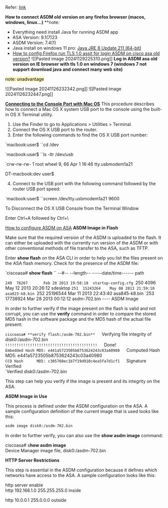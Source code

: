 Refer: [link](https://www.cisco.com/c/en/us/td/docs/security/asdm/7_4/release/notes/rn74.html#id_25469)

**How to connect ASDM old version on any firefox browser (macos, windows, linux...)**
**note: 
- Everything need install Java  for running ASDM app
- ASA Version: 9.1(7)23
- ASDM Version: 7.4(1)
- Java install on windows 11 pro: [Java JRE 8 Update 211 (64-bit)](https://www.filehorse.com/download-java-runtime-64/39997/download/)
- [How to config Firefox run TLS 1.0 assit for login ASDM on cisco asa old version?](https://support.mozilla.org/vi/questions/1101896)
![[Pasted image 20241129225310.png]]
**Log in ASDM asa old version on IE browser with tls 1.0 on windows 7 (windows 7 not support download java and connect many web site)**

<mark style="background: #FFF3A3A6;">
note: unadvantage</mark>

![[Pasted image 20241126232342.png]]
![[Pasted image 20241126232447.png]]


**[Connecting to the Console Port with Mac OS](https://www.cisco.com/c/en/us/td/docs/routers/connectedgrid/cgr1000/hardware/cgr1120/installation/app-console.pdf)**
This procedure describes how to connect a Mac OS X system USB port to the console using the built-in OS X Terminal
utility.
1. Use the Finder to go to Applications > Utilities > Terminal.
2. Connect the OS X USB port to the router.
3. Enter the following commands to find the OS X USB port number:

`macbook:user$ ``cd /dev

`macbook:user$ ``ls -ltr /dev/*usb*

`crw-rw-rw- 1 root wheel 9, 66 Apr 1 16:46 tty.usbmodem1a21

DT-macbook:dev user$

4. Connect to the USB port with the following command followed by the router USB port speed:

`macbook:user$ ``screen /dev/tty.usbmodem1a21 9600

To Disconnect the OS X USB Console from the Terminal Window

Enter Ctrl+A followed by Ctrl+\

[How to configure ASDM on ASA](https://www.cisco.com/c/en/us/support/docs/security/adaptive-security-device-manager/116403-configure-asdm-00.html)
 **ASDM Image in Flash**

Make sure that the required version of the ASDM is uploaded to the flash. It can either be uploaded with the currently run version of the ASDM or with other conventional methods of file transfer to the ASA, such as TFTP.

Enter **show flash** on the ASA CLI in order to help you list the files present on the ASA flash memory. Check for the presence of the ASDM file:

`ciscoasa# **show flash**
`` --#--  --length--  -----date/time------  path

 `249  76267       Feb 28 2013 19:58:18  startup-config.cfg
 `250  4096        May 12 2013 20:26:12  sdesktop
 `251  15243264    May 08 2013 21:59:10  asa823-k8.bin
 `252  25196544    Mar 11 2013 22:43:40  asa845-k8.bin
 `253  17738924    Mar 28 2013 00:12:12  asdm-702.bin    ---- ASDM Image

In order to further verify if the image present on the flash is valid and not corrupt, you can use the **verify** command in order to compare the stored MD5 hash in the software package and the MD5 hash of the actual file present:

`ciscoasa# **verify flash:/asdm-702.bin**  
`Verifying file integrity of disk0:/asdm-702.bin  
`!!!!!!!!!!!!!!!!!!!!!!!!!!!!!!!!!!!!!!!!!  
`Done!  
`Embedded Hash MD5: e441a5723505b8753624243c03a40980  
`Computed Hash MD5: e441a5723505b8753624243c03a40980  
`CCO Hash      MD5: c305760ec1b7f19d910c4ea5fa7d1cf1  
`Signature Verified  
`Verified disk0:/asdm-702.bin 

This step can help you verify if the image is present and its integrity on the ASA.

**ASDM Image in Use**

This process is defined under the ASDM configuration on the ASA. A sample configuration definition of the current image that is used looks like this:

```bash
asdm image disk0:/asdm-702.bin
```


In order to further verify, you can also use the **show asdm image** command:

ciscoasa# s**how asdm image**  
Device Manager image file, disk0:/asdm-702.bin

**HTTP Server Restrictions**

This step is essential in the ASDM configuration because it defines which networks have access to the ASA. A sample configuration looks like this:

http server enable  
http 192.168.1.0 255.255.255.0 inside  
  
http 10.0.0.1 255.0.0.0 outside